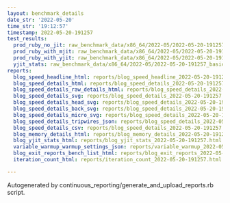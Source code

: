```yaml
---
layout: benchmark_details
date_str: '2022-05-20'
time_str: '19:12:57'
timestamp: 2022-05-20-191257
test_results:
  prod_ruby_no_jit: raw_benchmark_data/x86_64/2022-05/2022-05-20-191257_basic_benchmark_prod_ruby_no_jit.json
  prod_ruby_with_mjit: raw_benchmark_data/x86_64/2022-05/2022-05-20-191257_basic_benchmark_prod_ruby_with_mjit.json
  prod_ruby_with_yjit: raw_benchmark_data/x86_64/2022-05/2022-05-20-191257_basic_benchmark_prod_ruby_with_yjit.json
  yjit_stats: raw_benchmark_data/x86_64/2022-05/2022-05-20-191257_basic_benchmark_yjit_stats.json
reports:
  blog_speed_headline_html: reports/blog_speed_headline_2022-05-20-191257.html
  blog_speed_details_html: reports/blog_speed_details_2022-05-20-191257.html
  blog_speed_details_raw_details_html: reports/blog_speed_details_2022-05-20-191257.raw_details.html
  blog_speed_details_svg: reports/blog_speed_details_2022-05-20-191257.svg
  blog_speed_details_head_svg: reports/blog_speed_details_2022-05-20-191257.head.svg
  blog_speed_details_back_svg: reports/blog_speed_details_2022-05-20-191257.back.svg
  blog_speed_details_micro_svg: reports/blog_speed_details_2022-05-20-191257.micro.svg
  blog_speed_details_tripwires_json: reports/blog_speed_details_2022-05-20-191257.tripwires.json
  blog_speed_details_csv: reports/blog_speed_details_2022-05-20-191257.csv
  blog_memory_details_html: reports/blog_memory_details_2022-05-20-191257.html
  blog_yjit_stats_html: reports/blog_yjit_stats_2022-05-20-191257.html
  variable_warmup_warmup_settings_json: reports/variable_warmup_2022-05-20-191257.warmup_settings.json
  blog_exit_reports_bench_list_html: reports/blog_exit_reports_2022-05-20-191257.bench_list.html
  iteration_count_html: reports/iteration_count_2022-05-20-191257.html

---
```

Autogenerated by continuous_reporting/generate_and_upload_reports.rb script.
